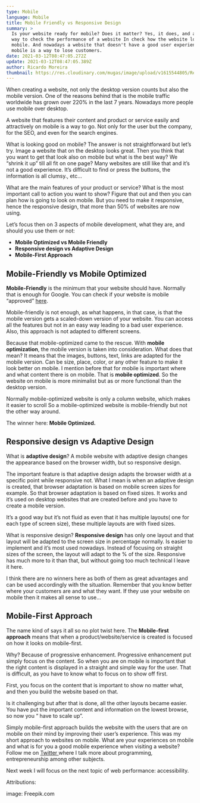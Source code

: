 ```yaml
---
type: Mobile
language: Mobile
title: Mobile Friendly vs Responsive Design
summary: >
  Is your website ready for mobile? Does it matter? Yes, it does, and a lot. One
  way to check the performance of a website In check how the website looks on
  mobile. And nowadays a website that doesn't have a good user experience on
  mobile is a way to lose customers.
date: 2021-03-12T08:47:05.272Z
update: 2021-03-12T08:47:05.389Z
author: Ricardo Moreira
thumbnail: https://res.cloudinary.com/mugas/image/upload/v1615544805/Responsive_design.png
---
```

When creating a website, not only the desktop version counts but also the mobile version. One of the reasons behind that is the mobile traffic worldwide has grown over 220% in the last 7 years. Nowadays more people use mobile over desktop. 


A website that features their content and product or service easily and attractively on mobile is a way to go. Not only for the user but the company, for the SEO, and even for the search engines.

What is looking good on mobile? The answer is not straightforward but let’s try. Image a website that on the desktop looks great. Then you think that you want to get that look also on mobile but what is the best way? We “shrink it up” till all fit on one page? Many websites are still like that and it’s not a good experience. It’s difficult to find or press the buttons, the information is all clumsy., etc...

What are the main features of your product or service? What is the most important call to action you want to show? Figure that out and then you can plan how is going to look on mobile. But you need to make it responsive, hence the responsive design, that more than 50% of websites are now using. 

Let’s focus then on 3 aspects of mobile development, what they are, and should you use them or not: 

* **Mobile Optimized vs Mobile Friendly**
* **Responsive design vs Adaptive Design**
* **Mobile-First Approach**

## **Mobile-Friendly vs Mobile Optimized**

**Mobile-Friendly** is the minimum that your website should have. Normally that is enough for Google. You can check if your website is mobile “approved” [here](https://search.google.com/test/mobile-friendly?utm_source=mft&utm_medium=redirect&utm_campaign=mft-redirect).

Mobile-friendly is not enough, as what happens, in that case, is that the mobile version gets a scaled-down version of your website. You can access all the features but not in an easy way leading to a bad user experience. Also, this approach is not adapted to different screens.

 Because that mobile-optimized came to the rescue. With **mobile optimization**, the mobile version is taken into consideration. What does that mean? It means that the images, buttons, text, links are adapted for the mobile version. Can be size, place, color, or any other feature to make it look better on mobile. I mention before that for mobile is important where and what content there is on mobile. That is **mobile optimized**. So the website on mobile is more minimalist but as or more functional than the desktop version. 

Normally mobile-optimized website is only a column website, which makes it easier to scroll So a mobile-optimized website is mobile-friendly but not the other way around. 

The winner here: **Mobile Optimized.** 

## Responsive design vs Adaptive Design

What is **adaptive design**? A mobile website with adaptive design changes the appearance based on the browser width, but so responsive design.

The important feature is that adaptive design adapts the browser width at a specific point while responsive not. What I mean is when an adaptive design is created, that browser adaptation is based on mobile screen sizes for example. So that browser adaptation is based on fixed sizes. It works and it’s used on desktop websites that are created before and you have to create a mobile version. 

It’s a good way but it’s not fluid as even that it has multiple layouts( one for each type of screen size), these multiple layouts are with fixed sizes.

What is responsive design? **Responsive design** has only one layout and that layout will be adapted to the screen size in percentage normally. Is easier to implement and it’s most used nowadays. Instead of focusing on straight sizes of the screen, the layout will adapt to the % of the size. Responsive has much more to it than that, but without going too much technical I leave it here.



 I think there are no winners here as both of them as great advantages and can be used accordingly with the situation. Remember that you know better where your customers are and what they want. If they use your website on mobile then it makes all sense to use... 

## **Mobile-First Approach** 

The name kind of says it all so no plot twist here. The **Mobile-first approach** means that when a product/website/service is created is focused on how it looks on mobile-first. 

Why? Because of progressive enhancement. Progressive enhancement put simply focus on the content. So when you are on mobile is important that the right content is displayed in a straight and simple way for the user. That is difficult, as you have to know what to focus on to show off first.

First, you focus on the content that is important to show no matter what, and then you build the website based on that.

 Is it challenging but after that is done, all the other layouts became easier. You have put the important content and information on the lowest browse, so now you “ have to scale up”. 


Simply mobile-first approach builds the website with the users that are on mobile on their mind by improving their user’s experience. This was my short approach to websites on mobile. What are your experiences on mobile and what is for you a good mobile experience when visiting a website? 
Follow me on [Twitter ](https://twitter.com/mugas11)where I talk more about programming, entrepreneurship among other subjects.

Next week I will focus on the next topic of web performance: accessibility.



Attributions:

image: Freepik.com